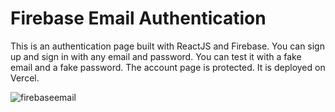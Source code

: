 # Firebase Email Authentication

This is an authentication page built with ReactJS and Firebase. You can sign up and sign in with any email and password. You can test it with a fake email and a fake password. The account page is protected. It is deployed on Vercel.

![firebaseemail](https://user-images.githubusercontent.com/71913145/235969792-1c532661-6818-40db-ac22-03c581d2ae3c.png)
